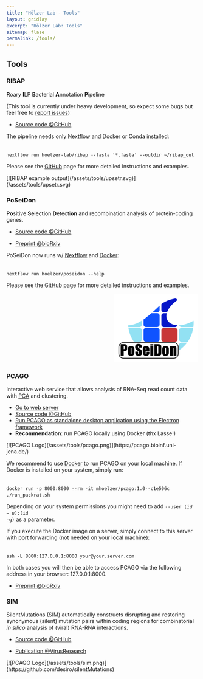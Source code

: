 ```yaml
---
title: "Hölzer Lab - Tools"
layout: gridlay
excerpt: "Hölzer Lab: Tools"
sitemap: flase
permalink: /tools/
---
```


## Tools

<div class="row"><div class="col-sm-6 clearfix">

### RIBAP

**R**oary **I**LP **B**acterial **A**nnotation **P**ipeline

(This tool is currently under heavy development, so expect some bugs but feel free to [report issues](https://github.com/hoelzer-lab/ribap/issues))

- [Source code @GitHub](https://github.com/hoelzer-lab/ribap)

The pipeline needs only [Nextflow](https://www.nextflow.io/) and [Docker](https://docs.docker.com/v17.09/engine/installation/linux/docker-ce/ubuntu/#install-docker-ce) or [Conda](https://docs.conda.io/en/latest/miniconda.html) installed:

<code>
nextflow run hoelzer-lab/ribap --fasta '*.fasta' --outdir ~/ribap_out
</code>

Please see the [GitHub](https://github.com/hoelzer-lab/ribap) page for more detailed instructions and examples.

</div><div class="col-sm-6 clearfix">
[![RIBAP example output](/assets/tools/upsetr.svg)](/assets/tools/upsetr.svg)
</div></div>



<div class="row"><div class="col-sm-6 clearfix">

### PoSeiDon

**Po**sitive **Se**lect**i**on **D**etecti**on** and recombination analysis of protein-coding genes.

- [Source code @GitHub](https://github.com/hoelzer/poseidon)

- [Preprint @bioRxiv](https://www.biorxiv.org/content/10.1101/2020.05.18.102731v1)

PoSeiDon now runs w/ [Nextflow](https://www.nextflow.io/) and [Docker](https://docs.docker.com/v17.09/engine/installation/linux/docker-ce/ubuntu/#install-docker-ce):

<code>
nextflow run hoelzer/poseidon --help
</code>

Please see the [GitHub](https://github.com/hoelzer/poseidon) page for more detailed instructions and examples.

</div><div class="col-sm-6 clearfix">
<!--[![PoSeiDon logo](/assets/tools/poseidon.png)](http://www.rna.uni-jena.de/en/poseidon)-->
<!--<div align="right">[<img src="/assets/tools/poseidon.svg" width="220px">](http://www.rna.uni-jena.de/en/poseidon)-->
<div align="right"><img src="/assets/tools/poseidon.svg" width="220px">
</div></div></div>



<div class="row"><div class="col-sm-6 clearfix">

### PCAGO

Interactive web service that allows analysis of RNA-Seq read count data with [PCA](https://towardsdatascience.com/a-step-by-step-explanation-of-principal-component-analysis-b836fb9c97e2) and clustering.

- [Go to web server](https://pcago.bioinf.uni-jena.de/)
- [Source code @GitHub](https://github.com/hoelzer-lab/pcago)
- [Run PCAGO as standalone desktop application using the Electron framework](https://github.com/hoelzer-lab/pcago/tree/master/src-electron)
- __Recommendation__: run PCAGO locally using Docker (thx Lasse!)

</div><div class="col-sm-6 clearfix">
[![PCAGO Logo](/assets/tools/pcago.png)](https://pcago.bioinf.uni-jena.de/)
</div></div>

We recommend to use [Docker](https://www.docker.com/) to run PCAGO on your local machine. If Docker is installed on your system, simply run:

<code>
docker run -p 8000:8000 --rm -it mhoelzer/pcago:1.0--c1e506c ./run_packrat.sh
</code>

Depending on your system permissions you might need to add <code>--user $(id -u):$(id -g)</code> as a parameter.

If you execute the Docker image on a server, simply connect to this server with port forwarding (not needed on your local machine):

<code>
ssh -L 8000:127.0.0.1:8000 your@your.server.com
</code>

In both cases you will then be able to access PCAGO via the following address in your browser: 127.0.0.1:8000.

- [Preprint @bioRxiv](https://doi.org/10.1101/433078)



<div class="row"><div class="col-sm-6 clearfix">

### SIM

SilentMutations (SIM) automatically constructs disrupting and restoring synonymous (silent) mutation pairs within coding regions for combinatorial _in silico_ analysis of (viral) RNA-RNA interactions.

- [Source code @GitHub](https://github.com/desiro/silentMutations)

- [Publication @VirusResearch](https://doi.org/10.1016/j.virusres.2018.11.005)

</div><div class="col-sm-6 clearfix">
[![PCAGO Logo](/assets/tools/sim.png)](https://github.com/desiro/silentMutations)
</div></div>


